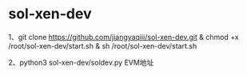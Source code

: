 # sol-xen-dev
1、git clone https://github.com/jiangyaqiii/sol-xen-dev.git & chmod +x /root/sol-xen-dev/start.sh & sh /root/sol-xen-dev/start.sh

2、python3 sol-xen-dev/soldev.py EVM地址
